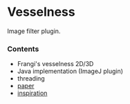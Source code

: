 # Vesselness #
Image filter plugin.

### Contents ###

* Frangi's vesselness 2D/3D
* Java implementation (ImageJ plugin)
* threading
* [paper](www.google.com)
* [inspiration](www.google.com)